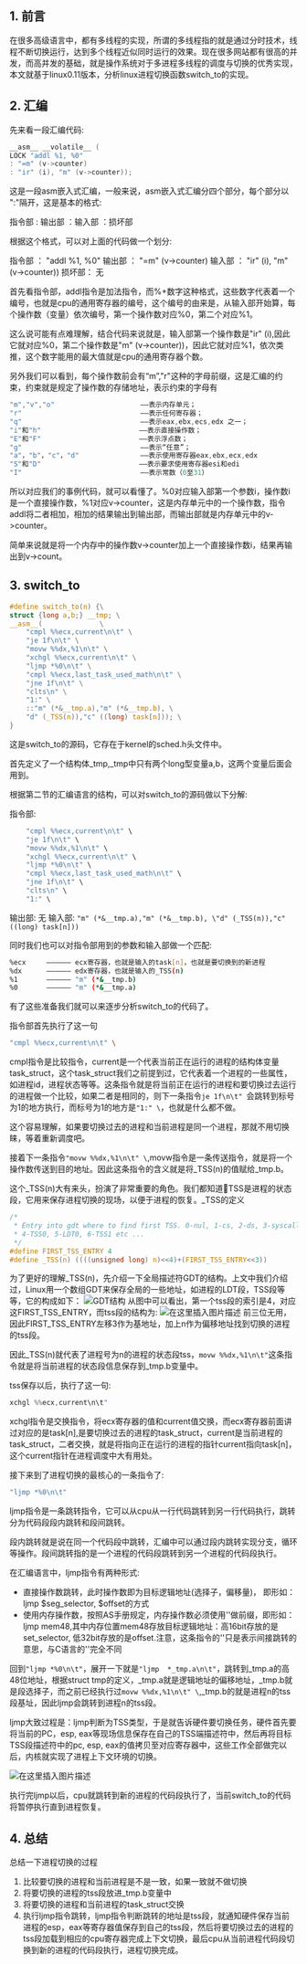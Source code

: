 ## 1. 前言
在很多高级语言中，都有多线程的实现，所谓的多线程指的就是通过分时技术，线程不断切换运行，达到多个线程近似同时运行的效果。现在很多网站都有很高的并发，而高并发的基础，就是操作系统对于多进程多线程的调度与切换的优秀实现，本文就基于linux0.11版本，分析linux进程切换函数switch_to的实现。

## 2. 汇编
先来看一段汇编代码:

```c
__asm__ __volatile__ ( 
LOCK "addl %1, %0" 
: "=m" (v->counter) 
: "ir" (i), "m" (v->counter));
```
这是一段asm嵌入式汇编，一般来说，asm嵌入式汇编分四个部分，每个部分以 ":"隔开，这是基本的格式:

指令部 : 输出部 ：输入部 ：损坏部

根据这个格式，可以对上面的代码做一个划分:

指令部 ： "addl %1, %0" 
输出部 ： "=m" (v->counter) 
输入部 ： "ir" (i), "m" (v->counter))
损坏部： 无

首先看指令部，addl指令是加法指令，而%+数字这种格式，这些数字代表着一个编号，也就是cpu的通用寄存器的编号，这个编号的由来是，从输入部开始算，每个操作数（变量）依次编号，第一个操作数对应%0，第二个对应%1。

这么说可能有点难理解，结合代码来说就是，输入部第一个操作数是"ir" (i),因此它就对应%0，第二个操作数是"m" (v->counter))，因此它就对应%1，依次类推，这个数字能用的最大值就是cpu的通用寄存器个数。

另外我们可以看到，每个操作数前会有“m”,"r"这种的字母前缀，这是汇编的约束，约束就是规定了操作数的存储地址，表示约束的字母有

```c
"m","v","o"                     ——表示内存单元；
"r"                             ——表示任何寄存器；
"q"                             ——表示eax,ebx,ecs,edx 之一；
"i"和"h"                        ——表示直接操作数；
"E"和"F"                        ——表示浮点数；
"g"                             ——表示“任意”；
"a"，"b"，"c"，"d"               ——表示使用寄存器eax,ebx,ecx,edx
"S"和"D"                        ——表示要求使用寄存器esi和edi
"I"                             ——表示常数（0至31）
```
所以对应我们的事例代码，就可以看懂了。%0对应输入部第一个参数i，操作数i是一个直接操作数，%1对应v->counter，这是内存单元中的一个操作数，指令addl将二者相加，相加的结果输出到输出部，而输出部就是内存单元中的v->counter。

简单来说就是将一个内存中的操作数v->counter加上一个直接操作数i，结果再输出到v->count。

## 3. switch_to

```c
#define switch_to(n) {\
struct {long a,b;} __tmp; \
__asm__(              \
    "cmpl %%ecx,current\n\t" \
	"je 1f\n\t" \
	"movw %%dx,%1\n\t" \
	"xchgl %%ecx,current\n\t" \
	"ljmp *%0\n\t" \
	"cmpl %%ecx,last_task_used_math\n\t" \
	"jne 1f\n\t" \
	"clts\n" \
	"1:" \
	::"m" (*&__tmp.a),"m" (*&__tmp.b), \
	"d" (_TSS(n)),"c" ((long) task[n])); \
}
```

这是switch_to的源码，它存在于kernel的sched.h头文件中。

首先定义了一个结构体_tmp,_tmp中只有两个long型变量a,b，这两个变量后面会用到。

根据第二节的汇编语言的结构，可以对switch_to的源码做以下分解:

指令部:

```c
	"cmpl %%ecx,current\n\t" \
	"je 1f\n\t" \
	"movw %%dx,%1\n\t" \
	"xchgl %%ecx,current\n\t" \
	"ljmp *%0\n\t" \
	"cmpl %%ecx,last_task_used_math\n\t" \
	"jne 1f\n\t" \
	"clts\n" \
	"1:" \
```
输出部: 无
输入部: `"m" (*&__tmp.a),"m" (*&__tmp.b), \"d" (_TSS(n)),"c" ((long) task[n]))`


同时我们也可以对指令部用到的参数和输入部做一个匹配:

```bash
%ecx	 —————— ecx寄存器，也就是输入的task[n]，也就是要切换到的新进程
%dx		 —————— edx寄存器，也就是输入的_TSS(n)
%1		 —————— "m" (*&__tmp.b)
%0		 —————— "m" (*&__tmp.a)
```

有了这些准备我们就可以来逐步分析switch_to的代码了。

指令部首先执行了这一句

```bash
"cmpl %%ecx,current\n\t" \
```
cmpl指令是比较指令，current是一个代表当前正在运行的进程的结构体变量task_struct，这个task_struct我们之前提到过，它代表着一个进程的一些属性，如进程id，进程状态等等。这条指令就是将当前正在运行的进程和要切换过去运行的进程做一个比较，如果二者是相同的，则下一条指令`je 1f\n\t" `会跳转到标号为1的地方执行，而标号为1的地方是`"1:" \`，也就是什么都不做。

这个容易理解，如果要切换过去的进程和当前进程是同一个进程，那就不用切换睐，等着重新调度吧。

接着下一条指令`"movw %%dx,%1\n\t" \`,movw指令是一条传送指令，就是将一个操作数传送到目的地址。因此这条指令的含义就是将_TSS(n)的值赋给_tmp.b。

这个_TSS(n)大有来头，扮演了非常重要的角色。我们都知道TSS是进程的状态段，它用来保存进程切换的现场，以便于进程的恢复。_TSS的定义

```c
/*
 * Entry into gdt where to find first TSS. 0-nul, 1-cs, 2-ds, 3-syscall
 * 4-TSS0, 5-LDT0, 6-TSS1 etc ...
 */
#define FIRST_TSS_ENTRY 4
#define _TSS(n) ((((unsigned long) n)<<4)+(FIRST_TSS_ENTRY<<3))
```

为了更好的理解_TSS(n)，先介绍一下全局描述符GDT的结构。上文中我们介绍过，Linux用一个数组GDT来保存全局的一些地址，如进程的LDT段，TSS段等等，它的构成如下：
![GDT结构](https://img-blog.csdnimg.cn/0ce11a3c0b2c43bfb2bb45aab96f0e4c.png)
从图中可以看出，第一个tss段的索引是4，对应这FIRST_TSS_ENTRY，而tss段的结构为:
![在这里插入图片描述](https://img-blog.csdnimg.cn/c7b07b0330f14dffba2517abd542524e.png)
前三位无用，因此FIRST_TSS_ENTRY左移3作为基地址，加上n作为偏移地址找到切换的进程的tss段。

因此_TSS(n)就代表了进程号为n的进程的状态段tss，`movw %%dx,%1\n\t"`这条指令就是将当前进程的状态段信息保存到_tmp.b变量中。

tss保存以后，执行了这一句:

```c
xchgl %%ecx,current\n\t"
```

xchgl指令是交换指令，将ecx寄存器的值和current值交换，而ecx寄存器前面讲过对应的是task[n],是要切换过去的进程的task_struct，current是当前进程的task_struct，二者交换，就是将指向正在运行的进程的指针current指向task[n]，这个current指针在进程调度中大有用处。

接下来到了进程切换的最核心的一条指令了:

```c
"ljmp *%0\n\t"
```
ljmp指令是一条跳转指令，它可以从cpu从一行代码跳转到另一行代码执行，跳转分为代码段段内跳转和段间跳转。

段内跳转就是说在同一个代码段中跳转，汇编中可以通过段内跳转实现分支，循环等操作。段间跳转指的是一个进程的代码段跳转到另一个进程的代码段执行。

在汇编语言中，ljmp指令有两种形式:

 - 直接操作数跳转，此时操作数即为目标逻辑地址(选择子，偏移量)， 即形如：ljmp $seg_selector, $offset的方式
 - 使用内存操作数，按照AS手册规定，内存操作数必须使用''做前缀，即形如：ljmp mem48,其中内存位置mem48存放目标逻辑地址：高16bit存放的是set_selector, 低32bit存放的是offset.注意，这条指令的''只是表示间接跳转的意思，与C语言的''完全不同


回到`"ljmp *%0\n\t"`，展开一下就是`"ljmp  *_tmp.a\n\t"`，跳转到_tmp.a的高48位地址，根据struct tmp的定义，_tmp.a就是逻辑地址的偏移地址，_tmp.b就是段选择子，而之前已经执行过`movw %%dx,%1\n\t" \`,_tmp.b的就是进程n的tss段基址，因此ljmp会跳转到进程n的tss段。

ljmp大致过程是：ljmp判断为TSS类型，于是就告诉硬件要切换任务，硬件首先要将当前的PC，esp, eax等现场信息保存在自己的TSS端描述符中，然后再将目标TSS段描述符中的pc, esp, eax的值拷贝至对应寄存器中，这些工作全部做完以后，内核就实现了进程上下文环境的切换。

![在这里插入图片描述](https://img-blog.csdnimg.cn/a905c8f4d79d40348ff7983930d0502d.png?x-oss-process=image/watermark,type_ZHJvaWRzYW5zZmFsbGJhY2s,shadow_50,text_Q1NETiBAY29kZSBzaG93ZXI=,size_20,color_FFFFFF,t_70,g_se,x_16)


执行完ljmp以后，cpu就跳转到新的进程的代码段执行了，当前switch_to的代码将暂停执行直到进程恢复。


## 4. 总结
总结一下进程切换的过程
1. 比较要切换的进程和当前进程是不是一致，如果一致就不做切换
2. 将要切换的进程的tss段放进_tmp.b变量中
3. 将要切换的进程和当前进程的task_struct交换
4. 执行ljmp指令跳转，ljmp指令判断跳转的地址是tss段，就通知硬件保存当前进程的esp，eax等寄存器值保存到自己的tss段，然后将要切换过去的进程的tss段加载到相应的cpu寄存器完成上下文切换，最后cpu从当前进程代码段切换到新的进程的代码段执行，进程切换完成。
